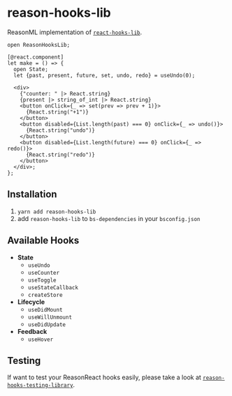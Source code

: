 # reason-hooks-lib

ReasonML implementation of [`react-hooks-lib`](https://github.com/beizhedenglong/react-hooks-lib).

```reason
open ReasonHooksLib;

[@react.component]
let make = () => {
  open State;
  let {past, present, future, set, undo, redo} = useUndo(0);

  <div>
    {"counter: " |> React.string}
    {present |> string_of_int |> React.string}
    <button onClick={_ => set(prev => prev + 1)}>
      {React.string("+1")}
    </button>
    <button disabled={List.length(past) === 0} onClick={_ => undo()}>
      {React.string("undo")}
    </button>
    <button disabled={List.length(future) === 0} onClick={_ => redo()}>
      {React.string("redo")}
    </button>
  </div>;
};

```

## Installation
1. `yarn add reason-hooks-lib`
2. add `reason-hooks-lib` to `bs-dependencies` in your `bsconfig.json`

## Available Hooks
- **State**
  - `useUndo`
  - `useCounter`
  - `useToggle`
  - `useStateCallback`
  - `createStore`
- **Lifecycle**
  - `useDidMount`
  - `useWillUnmount`
  - `useDidUpdate`
- **Feedback**
  - `useHover`


## Testing
If want to test your ReasonReact hooks easily, please take a look at [`reason-hooks-testing-library`](https://github.com/beizhedenglong/reason-hooks-testing-library).
